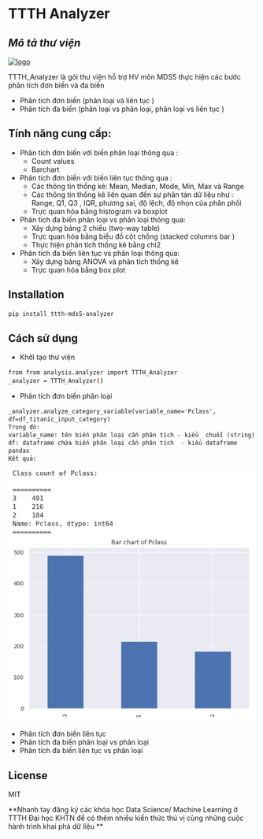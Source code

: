 # TTTH Analyzer
## _Mô tả thư viện_

[![logo](http://csc.edu.vn/logo.jpg)](https://csc.edu.vn/data-science-machine-learning)

TTTH_Analyzer là gói thư viện hỗ trợ HV môn MDS5 thực hiện các bước phân tích đơn biến và đa biến 

- Phân tích đơn biến (phân loại và liên tục )
- Phân tích đa biến (phân loại vs phân loại, phân loại vs liên tục )

## Tính năng cung cấp:

- Phân tích đơn biến  với biến phân loại  thông qua : 
    * Count values  
    * Barchart
- Phân tích đơn biến với biến liên tục  thông qua :
    * Các thông tin thống kê: Mean, Median, Mode, Min, Max và Range 
    * Các thông tin thống kê liên quan đến sự phân tán dữ liệu như : Range, Q1, Q3 , IQR, phương sai, độ lệch, độ nhọn của phân phối 
    * Trực quan hóa bằng histogram và boxplot 
- Phân tích đa biến phân loại vs phân loại thông qua:
    * Xây dựng bảng 2 chiều (two-way table)
    * Trực quan hóa bằng biểu đồ cột chồng (stacked columns bar )
    * Thực hiện phân tích thống kê bằng chi2
- Phân tích đa biến liên tục vs phân loại thông qua:
    * Xây dựng bảng ANOVA và phân tích thống kê 
    * Trực quan hóa bằng box plot

## Installation

```sh
pip install ttth-mds5-analyzer
```

## Cách sử dụng
- Khởi tạo thư viện 
```sh
from from analysis.analyzer import TTTH_Analyzer
_analyzer = TTTH_Analyzer()
```
- Phân tích đơn biến phân loại
```
_analyzer.analyze_category_variable(variable_name='Pclass', df=df_titanic_input_category)
Trong đó:
variable_name: tên biến phân loại cần phân tích - kiểu  chuỗi (string)
df: dataframe chứa biến phân loại cần phân tích  - kiểu dataframe pandas 
Kết quả: 
```
![result](https://github.com/liemvt2008/mds5-analyzer/blob/master/analyzer/assets/images/ket_qua_pt_category.png)
- Phân tích đơn biến liên tục
- Phân tích đa biến phân loại vs phân loại
- Phân tích đa biến liên tục vs phân loại 

## License

MIT

**Nhanh tay đăng ký các khóa học Data Science/ Machine Learning ở TTTH Đại học KHTN để có thêm nhiều kiến thức thú vị cùng những cuộc hành trình khai phá dữ liệu **